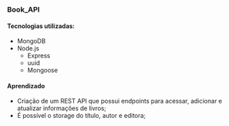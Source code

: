 ### Book_API

#### Tecnologias utilizadas:
* MongoDB
* Node.js
  * Express
  * uuid
  * Mongoose
  

#### Aprendizado
* Criação de um REST API que possui endpoints para acessar, adicionar e atualizar informações de livros;
* É possível o storage do título, autor e editora;
